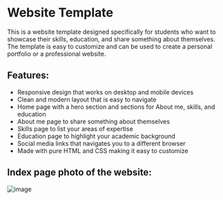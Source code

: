 # Website Template
This is a website template designed specifically for students who want to showcase their skills, education, and share something about themselves. The template is easy to customize and can be used to create a personal portfolio or a professional website.

## Features:
- Responsive design that works on desktop and mobile devices
- Clean and modern layout that is easy to navigate
- Home page with a hero section and sections for About me, skills, and education
- About me page to share something about themselves
- Skills page to list your areas of expertise
- Education page to highlight your academic background
- Social media links that navigates you to a different browser
- Made with pure HTML and CSS making it easy to customize

## Index page photo of the website:
![image](https://user-images.githubusercontent.com/114202252/222900663-0cc3ede8-fa8b-40ec-ba37-a2b6626950a5.png)
